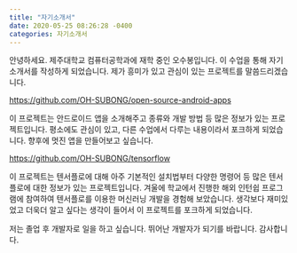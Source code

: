 ```yaml
---
title: "자기소개서"
date: 2020-05-25 08:26:28 -0400
categories: 자기소개서
---
```

안녕하세요. 제주대학교 컴퓨터공학과에 재학 중인 오수봉입니다. 이 수업을 통해 자기소개서를 작성하게 되었습니다. 제가 흥미가 있고 관심이 있는 프로젝트를 말씀드리겠습니다.

https://github.com/OH-SUBONG/open-source-android-apps

이 프로젝트는 안드로이드 앱을 소개해주고 종류와 개발 방법 등 많은 정보가 있는 프로젝트입니다. 평소에도 관심이 있고, 다른 수업에서 다루는 내용이라서 포크하게 되었습니다. 향후에 멋진 앱을 만들어보고 싶습니다.

https://github.com/OH-SUBONG/tensorflow

이 프로젝트는 텐서플로에 대해 아주 기본적인 설치법부터 다양한 명령어 등 많은 텐서플로에 대한 정보가 있는 프로젝트입니다. 겨울에 학교에서 진행한 해외 인턴쉽 프로그램에 참여하여 텐서플로를 이용한 머신러닝 개발을 경험해 보았습니다. 생각보다 재미있었고 더욱더 알고 싶다는 생각이 들어서 이 프로젝트를 포크하게 되었습니다.

저는 졸업 후 개발자로 일을 하고 싶습니다. 뛰어난 개발자가 되기를 바랍니다. 감사합니다.
